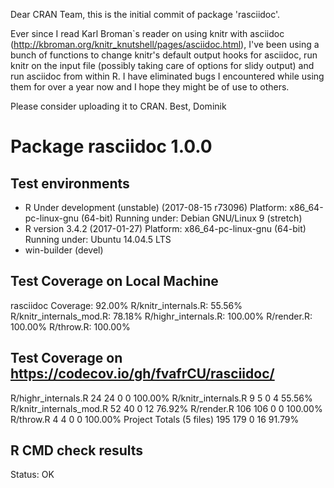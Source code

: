 Dear CRAN Team,
this is the initial commit of package 'rasciidoc'.

Ever since I read Karl Broman`s reader on using knitr with asciidoc (http://kbroman.org/knitr_knutshell/pages/asciidoc.html), I've been using a bunch of functions to change knitr's default output hooks for asciidoc, run knitr on the input file (possibly taking care of options for slidy output) and run asciidoc from within R. I have eliminated bugs I encountered while using them for over a year now and I hope they might be of use to others.

Please consider uploading it to CRAN.
Best, Dominik

# Package rasciidoc 1.0.0
## Test  environments 
- R Under development (unstable) (2017-08-15 r73096)
  Platform: x86_64-pc-linux-gnu (64-bit)
  Running under: Debian GNU/Linux 9 (stretch)
- R version 3.4.2 (2017-01-27)
  Platform: x86_64-pc-linux-gnu (64-bit)
  Running under: Ubuntu 14.04.5 LTS
- win-builder (devel)

## Test Coverage on Local Machine
rasciidoc Coverage: 92.00%
R/knitr_internals.R: 55.56%
R/knitr_internals_mod.R: 78.18%
R/highr_internals.R: 100.00%
R/render.R: 100.00%
R/throw.R: 100.00%

## Test Coverage on https://codecov.io/gh/fvafrCU/rasciidoc/
R/highr_internals.R 	24 	24 	0 	0 	100.00%
R/knitr_internals.R 	9 	5 	0 	4 	55.56%
R/knitr_internals_mod.R 	52 	40 	0 	12 	76.92%
R/render.R 	106 	106 	0 	0 	100.00%
R/throw.R 	4 	4 	0 	0 	100.00%
Project Totals (5 files) 	195 	179 	0 	16 	91.79%

## R CMD check results
Status: OK
